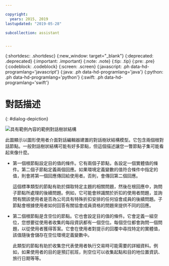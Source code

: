 ```yaml
---

copyright:
  years: 2015, 2019
lastupdated: "2019-05-28"

subcollection: assistant


---
```


{:shortdesc: .shortdesc}
{:new_window: target="_blank"}
{:deprecated: .deprecated}
{:important: .important}
{:note: .note}
{:tip: .tip}
{:pre: .pre}
{:codeblock: .codeblock}
{:screen: .screen}
{:javascript: .ph data-hd-programlang='javascript'}
{:java: .ph data-hd-programlang='java'}
{:python: .ph data-hd-programlang='python'}
{:swift: .ph data-hd-programlang='swift'}

# 對話描述
{: #dialog-depiction}

![具有範例內容的範例對話樹狀結構](images/dialog-depiction-full.png)

此圖顯示以圖形使用者介面對話編輯器建置的對話樹狀結構模型。它包含兩個根對話節點。一般對話樹狀結構可能有好多節點，但這個描述讓您一瞥節點子集可能看起來像什麼。

- 第一個根節點設定目的值的條件。它有兩個子節點，各設定一個實體值的條件。第二個子節點定義兩個回應。如果環境定義變數的值符合條件中指定的值，則會將第一個回應傳回給使用者。否則，會傳回第二個回應。

  這個標準類型的節點有助於擷取特定主題的相關問題，然後在根回應中，詢問子節點所處理的後續問題。例如，它可能會辨識關於折扣的使用者問題，並詢問有關該使用者是否為公司具有特殊折扣安排的任何協會成員的後續問題。子節點會根據使用者如何回答有關協會成員資格的問題來提供不同的回應。

- 第二個根節點是含空位的節點。它也會設定目的值的條件。它會定義一組空位，您想要從使用者收集的每段資訊都有一個空位。每個空位都會詢問一個問題，以從使用者獲得答案。它會在使用者對提示的回覆中尋找特定的實體值，該值隨後會儲存在空位環境定義變數中。

  此類型的節點有助於收集您代表使用者執行交易時可能需要的詳細資料。例如，如果使用者的目的是預訂航班，則空位可以收集起點和目的地位置資訊、旅行日期等等。
